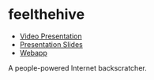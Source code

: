 # feelthehive

- [Video Presentation](https://youtu.be/r74HAS_mBL0)
- [Presentation Slides](https://docs.google.com/presentation/d/1rauyAinFgyzrDad-SqNtGoQWVlw3rrE-BcR3aHhj92M/edit?usp=sharing)
- [Webapp](https://fth.fly.dev)

A people-powered Internet backscratcher.
